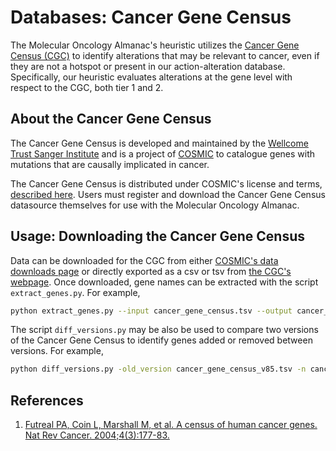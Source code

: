 # Databases: Cancer Gene Census
The Molecular Oncology Almanac's heuristic utilizes the [Cancer Gene Census (CGC)](http://cancer.sanger.ac.uk/census) to identify alterations that may be relevant to cancer, even if they are not a hotspot or present in our action-alteration database. Specifically, our heuristic evaluates alterations at the gene level with respect to the CGC, both tier 1 and 2.

## About the Cancer Gene Census
The Cancer Gene Census is developed and maintained by the [Wellcome Trust Sanger Institute](http://www.sanger.ac.uk/) and is a project of [COSMIC](http://cancer.sanger.ac.uk/cosmic) to catalogue genes with mutations that are causally implicated in cancer.

The Cancer Gene Census is distributed under COSMIC's license and terms, [described here](https://www.cosmickb.org/terms/). Users must register and download the Cancer Gene Census datasource themselves for use with the Molecular Oncology Almanac.

## Usage: Downloading the Cancer Gene Census
Data can be downloaded for the CGC from either [COSMIC's data downloads page](http://cancer.sanger.ac.uk/cosmic/download) or directly exported as a csv or tsv from [the CGC's webpage](http://cancer.sanger.ac.uk/census). Once downloaded, gene names can be extracted with the script `extract_genes.py`. For example,
```bash
python extract_genes.py --input cancer_gene_census.tsv --output cancer_gene_census_v97.genes.tsv --gene_column_name "Gene Symbol"
```

The script `diff_versions.py` may be also be used to compare two versions of the Cancer Gene Census to identify genes added or removed between versions. For example,
```bash
python diff_versions.py -old_version cancer_gene_census_v85.tsv -n cancer_gene_census_v97.genes.tsv 
```

## References
1. [Futreal PA, Coin L, Marshall M, et al. A census of human cancer genes. Nat Rev Cancer. 2004;4(3):177-83.](https://www.ncbi.nlm.nih.gov/pubmed/14993899)
